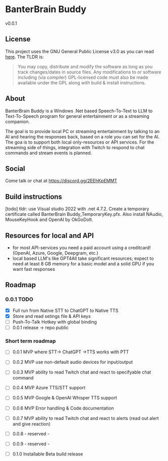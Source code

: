 # BanterBrain Buddy
v0.0.1

## License
This project uses the GNU General Public License v3.0 as you can read [here](./LICENSE.txt). The TLDR is:

>You may copy, distribute and modify the software as long as you track changes/dates in source files. Any modifications to or software including (via compiler) GPL-licensed code must also be made available under the GPL along with build & install instructions.

## About
BanterBrain Buddy is a Windows .Net based Speech-To-Text to LLM to Text-To-Speech program for general entertainment or as a streaming companion.

The goal is to provide local PC or streaming entertainment by talking to an AI and hearing the responses back, based on a role you can set for the AI. The goa is to support both local only-resources or API services.
For the streaming side of things, integration with Twitch to respond to chat commands and stream events is planned.

## Social
Come talk or chat at https://discord.gg/2EEhKpEMMT

## Build instructions
[todo]
tldr: use Visual studio 2022 with .net 4.7.2. Create a temporary certificate called BanterBrain Buddy_TemporaryKey.pfx. Also install NAudio, MouseKeyHook and OpenAI by OkGoDolt. 

## Resources for local and API
- for most API-services you need a paid account using a creditcard! (OpenAI, Azure, Google, Deepgram, etc.)
- local based LLM's like GPT4All take significant resources; expect to need at least 8 GB memory for a basic model and a solid GPU if you want fast responses

## Roadmap

### 0.0.1 TODO
- [X] Full run from Native STT to ChatGPT to Native TTS
- [X] Store and read setings file & API keys
- [ ] Push-To-Talk Hotkey with global binding
- [ ] 0.0.1 release -> repo public
 
### Short term roadmap
- [ ] 0.0.1 MVP where STT-> ChatGPT ->TTS works with PTT
- [ ] 0.0.2 MVP use non-default audio devices for input/output
- [ ] 0.0.3 MVP ability to read Twitch chat and react to specifyable chat command
- [ ] 0.0.4 MVP Azure TTS/STT support
- [ ] 0.0.5 MVP Google & OpenAI Whisper TTS support
- [ ] 0.0.6 MVP Error handling & Code documentation
- [ ] 0.0.7 MVP ability to read Twitch chat and react to alerts (read out alert and give reaction)
- [ ] 0.0.8 - reserved -
- [ ] 0.0.9 - reserved -
- [ ] 0.1.0 Installable Beta build release

